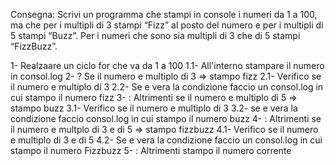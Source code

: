 Consegna:
Scrivi un programma che stampi in console i numeri da 1 a 100, ma che per i multipli di 3 stampi “Fizz” al posto del numero e per i multipli di 5 stampi “Buzz”. Per i numeri che sono sia multipli di 3 che di 5 stampi “FizzBuzz”.

1- Realzaare un ciclo for che va da 1 a 100
1.1- All'interno stampare il numero in consol.log
2- ? Se il numero e multiplo di 3 => stampo fizz
2.1- Verifico se il numero e multiplo di 3
2.2- Se e vera la condizione faccio un consol.log in cui stampo il numero fizz
3- : Altrimenti se il numero e multiplo di 5 => stampo buzz
3.1- Verifico se il numero e multiplo di 3
3.2- se e vera la condizione faccio consol.log in cui stampo il numero buzz
4- : Altrimenti se il numero e multplo di 3 e di 5 => stampo fizzbuzz
4.1- Verifico se il numero e multiplo di 3  e di 5
4.2- Se e vera la condizione faccio un consol.log in cui stampo il numero Fizzbuzz
5- : Altrimenti stampo il numero corrente